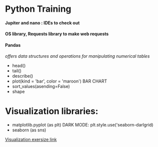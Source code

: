 # Python Training

#### Jupiter and nano : IDEs to check out

#### OS library, Requests library to make web requests

#### Pandas
*offers data structures and operations for manipulating numerical tables*
* head()
* tail()
* describe()
* plot(kind = 'bar', color = 'maroon') BAR CHART
* sort_values(asending=False)
* shape 

# Visualization libraries: 
* matplotlib.pyplot (as plt) DARK MODE: plt.style.use('seaborn-darlgrid)
* seaborn (as sns)

[Visualization exersize link](https://colab.research.google.com/drive/1DgIO_tPtmdgW3I-BOE14qkGTYkQhJazI#scrollTo=iVM7vNBb4DS9)
